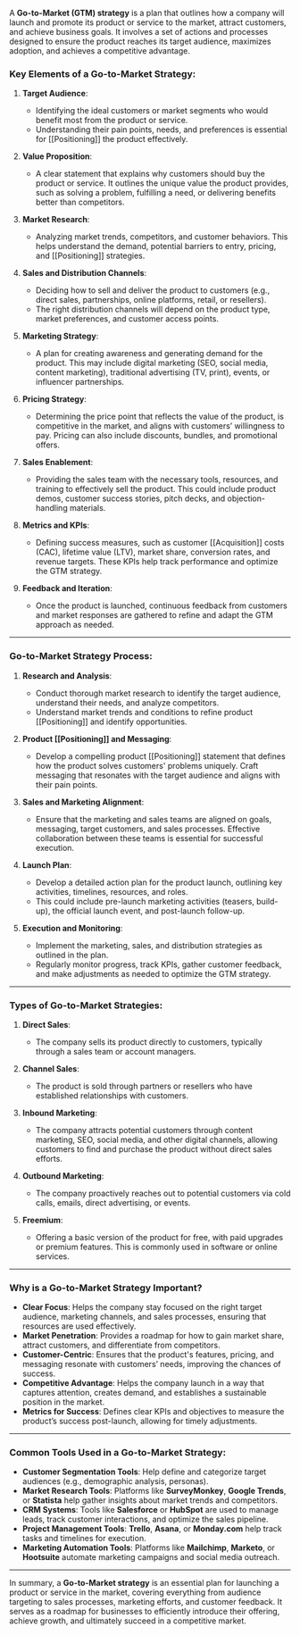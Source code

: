 A **Go-to-Market (GTM) strategy** is a plan that outlines how a company will launch and promote its product or service to the market, attract customers, and achieve business goals. It involves a set of actions and processes designed to ensure the product reaches its target audience, maximizes adoption, and achieves a competitive advantage.

### Key Elements of a Go-to-Market Strategy:

1. **Target Audience**:
    
    - Identifying the ideal customers or market segments who would benefit most from the product or service.
    - Understanding their pain points, needs, and preferences is essential for [[Positioning]] the product effectively.
2. **Value Proposition**:
    
    - A clear statement that explains why customers should buy the product or service. It outlines the unique value the product provides, such as solving a problem, fulfilling a need, or delivering benefits better than competitors.
3. **Market Research**:
    
    - Analyzing market trends, competitors, and customer behaviors. This helps understand the demand, potential barriers to entry, pricing, and [[Positioning]] strategies.
4. **Sales and Distribution Channels**:
    
    - Deciding how to sell and deliver the product to customers (e.g., direct sales, partnerships, online platforms, retail, or resellers).
    - The right distribution channels will depend on the product type, market preferences, and customer access points.
5. **Marketing Strategy**:
    
    - A plan for creating awareness and generating demand for the product. This may include digital marketing (SEO, social media, content marketing), traditional advertising (TV, print), events, or influencer partnerships.
6. **Pricing Strategy**:
    
    - Determining the price point that reflects the value of the product, is competitive in the market, and aligns with customers’ willingness to pay. Pricing can also include discounts, bundles, and promotional offers.
7. **Sales Enablement**:
    
    - Providing the sales team with the necessary tools, resources, and training to effectively sell the product. This could include product demos, customer success stories, pitch decks, and objection-handling materials.
8. **Metrics and KPIs**:
    
    - Defining success measures, such as customer [[Acquisition]] costs (CAC), lifetime value (LTV), market share, conversion rates, and revenue targets. These KPIs help track performance and optimize the GTM strategy.
9. **Feedback and Iteration**:
    
    - Once the product is launched, continuous feedback from customers and market responses are gathered to refine and adapt the GTM approach as needed.

---

### Go-to-Market Strategy Process:

1. **Research and Analysis**:
    
    - Conduct thorough market research to identify the target audience, understand their needs, and analyze competitors.
    - Understand market trends and conditions to refine product [[Positioning]] and identify opportunities.
2. **Product [[Positioning]] and Messaging**:
    
    - Develop a compelling product [[Positioning]] statement that defines how the product solves customers' problems uniquely. Craft messaging that resonates with the target audience and aligns with their pain points.
3. **Sales and Marketing Alignment**:
    
    - Ensure that the marketing and sales teams are aligned on goals, messaging, target customers, and sales processes. Effective collaboration between these teams is essential for successful execution.
4. **Launch Plan**:
    
    - Develop a detailed action plan for the product launch, outlining key activities, timelines, resources, and roles.
    - This could include pre-launch marketing activities (teasers, build-up), the official launch event, and post-launch follow-up.
5. **Execution and Monitoring**:
    
    - Implement the marketing, sales, and distribution strategies as outlined in the plan.
    - Regularly monitor progress, track KPIs, gather customer feedback, and make adjustments as needed to optimize the GTM strategy.

---

### Types of Go-to-Market Strategies:

1. **Direct Sales**:
    
    - The company sells its product directly to customers, typically through a sales team or account managers.
2. **Channel Sales**:
    
    - The product is sold through partners or resellers who have established relationships with customers.
3. **Inbound Marketing**:
    
    - The company attracts potential customers through content marketing, SEO, social media, and other digital channels, allowing customers to find and purchase the product without direct sales efforts.
4. **Outbound Marketing**:
    
    - The company proactively reaches out to potential customers via cold calls, emails, direct advertising, or events.
5. **Freemium**:
    
    - Offering a basic version of the product for free, with paid upgrades or premium features. This is commonly used in software or online services.

---

### Why is a Go-to-Market Strategy Important?

- **Clear Focus**: Helps the company stay focused on the right target audience, marketing channels, and sales processes, ensuring that resources are used effectively.
- **Market Penetration**: Provides a roadmap for how to gain market share, attract customers, and differentiate from competitors.
- **Customer-Centric**: Ensures that the product's features, pricing, and messaging resonate with customers’ needs, improving the chances of success.
- **Competitive Advantage**: Helps the company launch in a way that captures attention, creates demand, and establishes a sustainable position in the market.
- **Metrics for Success**: Defines clear KPIs and objectives to measure the product’s success post-launch, allowing for timely adjustments.

---

### Common Tools Used in a Go-to-Market Strategy:

- **Customer Segmentation Tools**: Help define and categorize target audiences (e.g., demographic analysis, personas).
- **Market Research Tools**: Platforms like **SurveyMonkey**, **Google Trends**, or **Statista** help gather insights about market trends and competitors.
- **CRM Systems**: Tools like **Salesforce** or **HubSpot** are used to manage leads, track customer interactions, and optimize the sales pipeline.
- **Project Management Tools**: **Trello**, **Asana**, or **Monday.com** help track tasks and timelines for execution.
- **Marketing Automation Tools**: Platforms like **Mailchimp**, **Marketo**, or **Hootsuite** automate marketing campaigns and social media outreach.

---

In summary, a **Go-to-Market strategy** is an essential plan for launching a product or service in the market, covering everything from audience targeting to sales processes, marketing efforts, and customer feedback. It serves as a roadmap for businesses to efficiently introduce their offering, achieve growth, and ultimately succeed in a competitive market.